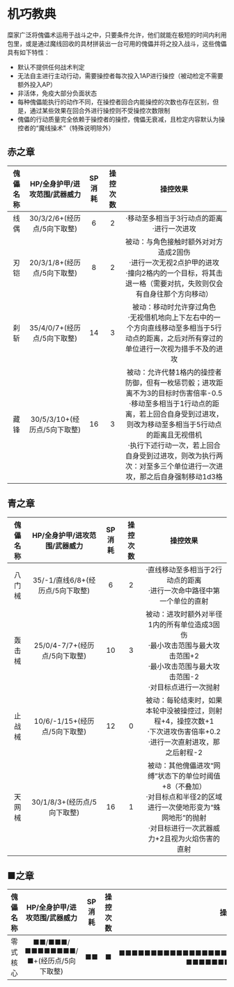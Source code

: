 # 机巧教典

糜家广泛将傀儡术运用于战斗之中，只要条件允许，他们就能在极短的时间内利用包里，或是通过魔线回收的具材拼装出一台可用的傀儡并将之投入战斗，这些傀儡具有如下特性：

* 默认不提供任何战术判定
* 无法自主进行主动行动，需要操控者每次投入1AP进行操控（被动检定不需要额外投入AP）
* 非活体，免疫大部分负面状态
* 每种傀儡能执行的动作不同，在操控者回合内能操控的次数也存在区别，但是，通过某些效果在回合外进行操控则不受操控次数限制
* 傀儡的行动质量完全依赖于操控者的操控，傀儡无衰减，且检定内容默认为操控者的“魔线操术”（特殊说明除外）

## 赤之章

傀儡名称|HP/全身护甲/进攻范围/武器威力|SP消耗|操控次数|操控效果
:--:|:--:|:--:|:--:|:--:
线偶|30/3/2/6+(经历点/5向下取整)|6|2|·移动至多相当于3行动点的距离<br>·进行一次进攻
刃铠|20/3/1/8+(经历点/5向下取整)|8|2|被动：与角色接触时额外对对方造成2固伤<br>·进行一次无视2点护甲的进攻<br>·撞向2格内的一个目标，将其击退一格（需要对抗，失败则仅会有自身往那个方向移动）
刹斩|35/4/0/7+(经历点/5向下取整)|14|3|被动：移动时允许穿过角色<br>·无视借机地向上下左右中的一个方向直线移动至多相当于5行动点的距离，之后对所有穿过的单位进行一次视为措手不及的进攻
藏锋|30/5/3/10+(经历点/5向下取整)|16|3|被动：允许代替1格内的操控者防御，但有一枚惩罚骰；进攻距离不为3的目标时伤害倍率-0.5<br>·移动至多相当于1行动点的距离，若上回合自身受到过进攻，则改为移动至多相当于5行动点的距离且无视借机<br>·执行下述行动一次，若上回合自身受到过进攻，则改为执行两次：对至多三个单位进行一次进攻，那之后自身强制移动1d3格

## 青之章

傀儡名称|HP/全身护甲/进攻范围/武器威力|SP消耗|操控次数|操控效果
:--:|:--:|:--:|:--:|:--:
八门械|35/-1/直线6/8+(经历点/5向下取整)|6|2|·直线移动至多相当于2行动点的距离<br>·进行一次命中路径中第一个单位的直射
轰击械|25/0/4-7/7+(经历点/5向下取整)|10|3|被动：进攻时额外对半径1内的所有单位造成3固伤<br>·最小攻击范围与最大攻击范围+2<br>·最小攻击范围与最大攻击范围-2<br>·对目标点进行一次抛射
止战械|10/6/-1/15+(经历点/5向下取整)|12|0|被动：每轮结束时，如果本轮中没被操控过，则射程+4，操控次数+1<br>·下次进攻伤害倍率+0.2<br>·进行一次直射进攻，那之后射程-2
天网械|30/1/8/3+(经历点/5向下取整)|16|1|被动：其他傀儡进攻“网缚”状态下的单位时阈值+8（不叠加）<br>·对目标点和半径2的区域进行一次使地形变为“蛛网地形”的抛射<br>·对目标进行一次武器威力+2且视为火焰伤害的直射

## ■之章

傀儡名称|HP/全身护甲/进攻范围/武器威力|SP消耗|操控次数|操控效果
:--:|:--:|:--:|:--:|:--:
零式核心|■■/■■■/■■■■■■■■/■+(经历点/5向下取整)|■■|■|■■■■■■■■■■■■■■■■■■■■■■■■■■■■■■■■■■■？■■■■■■■■■■■■■■■